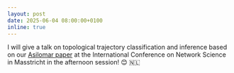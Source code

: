 ```yaml
---
layout: post
date: 2025-06-04 08:00:00+0100
inline: true
---
```

I will give a talk on topological trajectory classification and inference based on our [Asilomar paper](https://arxiv.org/abs/2412.03145) at the International Conference on Network Science in Masstricht in the afternoon session! :blush: :netherlands: